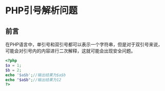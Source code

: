 # PHP引号解析问题
## 前言
在PHP语言中，单引号和双引号都可以表示一个字符串，但是对于双引号来说，可能会对引号内的内容进行二次解释，这就可能会出现安全问题。

```php
<?php
$a = 1;
$b = 2;
echo '$a$b';//输出结果为$a$b
echo "$a$b";//输出结果为12
?>